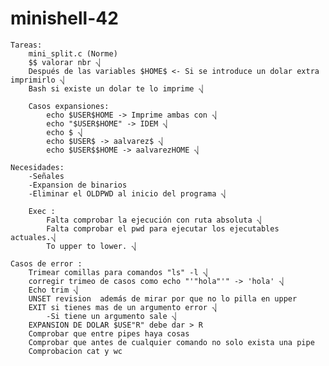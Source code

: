 # minishell-42
	Tareas:
		mini_split.c (Norme)
		$$ valorar nbr ⎷
		Después de las variables $HOME$ <- Si se introduce un dolar extra imprimirlo ⎷
		Bash si existe un dolar te lo imprime ⎷
		
		Casos expansiones: 
			echo $USER$HOME -> Imprime ambas con ⎷
			echo "$USER$HOME" -> IDEM ⎷
			echo $ ⎷
			echo $USER$ -> aalvarez$ ⎷
			echo $USER$$HOME -> aalvarezHOME ⎷

	Necesidades:
		-Señales 
		-Expansion de binarios
		-Eliminar el OLDPWD al inicio del programa ⎷
		
		Exec :
			Falta comprobar la ejecución con ruta absoluta ⎷
			Falta comprobar el pwd para ejecutar los ejecutables actuales.⎷
			To upper to lower. ⎷

	Casos de error :
		Trimear comillas para comandos "ls" -l ⎷
		corregir trimeo de casos como echo "'"hola"'" -> 'hola' ⎷
		Echo trim ⎷
		UNSET revision  además de mirar por que no lo pilla en upper
		EXIT si tienes mas de un argumento error ⎷
			-Si tiene un argumento sale ⎷
		EXPANSION DE DOLAR $USE"R" debe dar > R 
		Comprobar que entre pipes haya cosas
		Comprobar que antes de cualquier comando no solo exista una pipe
		Comprobacion cat y wc
		